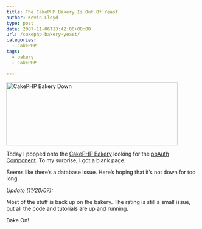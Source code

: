 ```yaml
---
title: The CakePHP Bakery Is Out Of Yeast
author: Kevin Lloyd
type: post
date: 2007-11-06T13:42:06+00:00
url: /cakephp-bakery-yeast/
categories:
  - CakePHP
tags:
  - bakery
  - CakePHP

---
```

<a href="https://i0.wp.com/webdevelopment2.com/wp-content/uploads/bakery-down.png?ssl=1" rel="lightbox[pics-1194355910]" title="CakePHP Bakery Down"><img src="https://i1.wp.com/webdevelopment2.com/wp-content/uploads/bakery-down.thumbnail.png?resize=450%2C166&#038;ssl=1" alt="CakePHP Bakery Down" class="imageframe" height="166" width="450" data-recalc-dims="1" /></a>
  
Today I popped onto the [CakePHP Bakery][1] looking for the [obAuth Component][2]. To my surprise, I got a blank page.

Seems like there&#8217;s a database issue. Here&#8217;s hoping that it&#8217;s not down for too long.

_Update (11/20/07):_

Most of the stuff is back up on the bakery. The rating is still a small issue, but all the code and tutorials are up and running.

Bake On!

 [1]: http://bakery.cakephp.org/
 [2]: http://bakery.cakephp.org/articles/view/obauth-simple-authentication